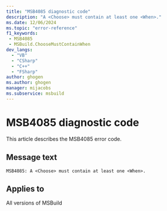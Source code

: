 ```yaml
---
title: "MSB4085 diagnostic code"
description: "A <Choose> must contain at least one <When>."
ms.date: 12/06/2024
ms.topic: "error-reference"
f1_keywords:
 - MSB4085
 - MSBuild.ChooseMustContainWhen
dev_langs:
  - "VB"
  - "CSharp"
  - "C++"
  - "FSharp"
author: ghogen
ms.author: ghogen
manager: mijacobs
ms.subservice: msbuild
---
```


# MSB4085 diagnostic code

<!-- :::ErrorDefinitionDescription::: -->
<!-- :::editable-content name="introDescription"::: -->
This article describes the MSB4085 error code.
<!-- :::editable-content-end::: -->

## Message text

`MSB4085: A <Choose> must contain at least one <When>.`

<!-- :::editable-content name="postOutputDescription"::: -->
<!--
{StrBegin="MSB4085: "}
-->
<!-- :::editable-content-end::: -->
<!-- :::ErrorDefinitionDescription-end::: -->

## Applies to

All versions of MSBuild
